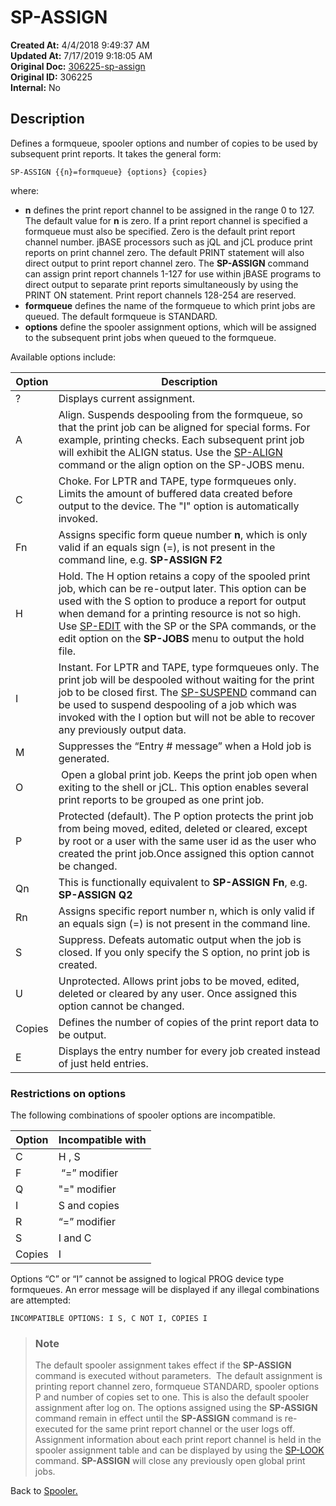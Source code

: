 # SP-ASSIGN

**Created At:** 4/4/2018 9:49:37 AM  
**Updated At:** 7/17/2019 9:18:05 AM  
**Original Doc:** [306225-sp-assign](https://docs.jbase.com/44205-spooler/306225-sp-assign)  
**Original ID:** 306225  
**Internal:** No  

## Description

Defines a formqueue, spooler options and number of copies to be used by subsequent print reports. It takes the general form:

```
SP-ASSIGN {{n}=formqueue} {options} {copies}
```

where:

- **n** defines the print report channel to be assigned in the range 0 to 127. The default value for **n** is zero. If a print report channel is specified a formqueue must also be specified.
Zero is the default print report channel number. jBASE processors such as jQL and jCL produce print reports on print channel zero. The default PRINT statement will also direct output to print report channel zero.
The **SP-ASSIGN** command can assign print report channels 1-127 for use within jBASE programs to direct output to separate print reports simultaneously by using the PRINT ON statement.
Print report channels 128-254 are reserved.
- **formqueue** defines the name of the formqueue to which print jobs are queued. The default formqueue is STANDARD.
- **options** define the spooler assignment options, which will be assigned to the subsequent print jobs when queued to the formqueue.  

Available options include:

| Option | Description |
| --- | --- |
| ? | Displays current assignment. |
| A | Align. Suspends despooling from the formqueue, so that the print job can be aligned for special forms. For example, printing checks. Each subsequent print job will exhibit the ALIGN status. Use the [SP-ALIGN](./../sp-align) command or the align option on the SP-JOBS menu. |
| C | Choke. For LPTR and TAPE, type formqueues only. Limits the amount of buffered data created before output to the device. The "I" option is automatically invoked. |
| Fn | Assigns specific form queue number **n**, which is only valid if an equals sign (=), is not present in the command line, e.g. **SP-ASSIGN F2** |
| H | Hold. The H option retains a copy of the spooled print job, which can be re-output later. This option can be used with the S option to produce a report for output when demand for a printing resource is not so high. Use [SP-EDIT](./../sp-edit) with the SP or the SPA commands, or the edit option on the **SP-JOBS** menu to output the hold file. |
| I | Instant. For LPTR and TAPE, type formqueues only. The print job will be despooled without waiting for the print job to be closed first. The [SP-SUSPEND](./../sp-suspend) command can be used to suspend despooling of a job which was invoked with the I option but will not be able to recover any previously output data. |
| M | Suppresses the “Entry # message” when a Hold job is generated. |
| O |  Open a global print job. Keeps the print job open when exiting to the shell or jCL. This option enables several print reports to be grouped as one print job. |
| P | Protected (default). The P option protects the print job from being moved, edited, deleted or cleared, except by root or a user with the same user id as the user who created the print job.Once assigned this option cannot be changed. |
| Qn | This is functionally equivalent to **SP-ASSIGN** **Fn**, e.g. **SP-ASSIGN Q2** |
| Rn | Assigns specific report number n, which is only valid if an equals sign (=) is not present in the command line. |
| S | Suppress. Defeats automatic output when the job is closed. If you only specify the S option, no print job is created. |
| U | Unprotected. Allows print jobs to be moved, edited, deleted or cleared by any user. Once assigned this option cannot be changed. |
| Copies | Defines the number of copies of the print report data to be output. |
| E | Displays the entry number for every job created instead of just held entries. |

### Restrictions on options

The following combinations of spooler options are incompatible.

| Option | Incompatible with |
| --- | --- |
| C | H , S |
| F |  “=” modifier |
| Q | "=" modifier |
| I | S and copies |
| R | “=” modifier |
| S | I and C |
| Copies | I |

Options “C” or “I” cannot be assigned to logical PROG device type formqueues. An error message will be displayed if any illegal combinations are attempted:

```
INCOMPATIBLE OPTIONS: I S, C NOT I, COPIES I
```

> ### Note
>
> The default spooler assignment takes effect if the **SP-ASSIGN** command is executed without parameters.  The default assignment is printing report channel zero, formqueue STANDARD, spooler options P and number of copies set to one. This is also the default spooler assignment after log on.
> The options assigned using the **SP-ASSIGN** command remain in effect until the **SP-ASSIGN** command is re-executed for the same print report channel or the user logs off.
> Assignment information about each print report channel is held in the spooler assignment table and can be displayed by using the [SP-LOOK](./../sp-look) command.
> **SP-ASSIGN** will close any previously open global print jobs.

Back to [Spooler.](./../jbase-spooler)
